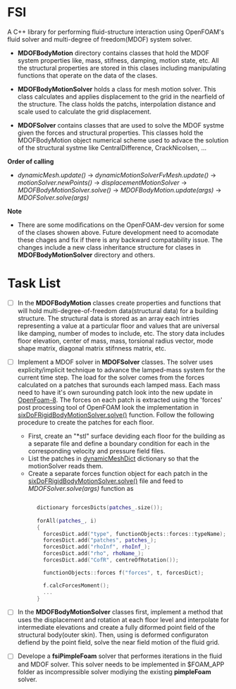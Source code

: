 # FSI
A C++ library for performing fluid-structure interaction using OpenFOAM's fluid solver and multi-degree of freedom(MDOF) system solver. 

* **MDOFBodyMotion** directory contains classes that hold the MDOF system properties like, mass, stifness, damping, motion state, etc. All the structural properties are stored in this clases including manipulating functions that operate on the data of the clases.  

* **MDOFBodyMotionSolver** holds a class for mesh motion solver. This class calculates and applies displacement to the grid in the nearfield of the structure. The class holds the patchs, interpolation distance and scale used to calculate the grid displacement.   

* **MDOFSolver** contains classes that are used to solve the MDOF systme given the forces and structural properties. This classes hold the MDOFBodyMotion object numerical scheme used to advace the solution of the structural systme like CentralDifference, CrackNicolsen, ...

**Order of calling**
- *dynamicMesh.update()* -> *dynamicMotionSolverFvMesh.update()* -> *motionSolver.newPoints()* -> *displacementMotionSolver* -> *MDOFBodyMotionSolver.solve()* -> *MDOFBodyMotion.update(args)* -> *MDOFSolver.solve(args)*


**Note**
- There are some modifications on the OpenFOAM-dev version for some of the clases showen above. Future development need to acomodate these chages and fix if there is any backward compatability issue. The changes include a new class inheritance structure for clases in **MDOFBodyMotionSolver** directory and others.


Task List
===========

- [ ] In the **MDOFBodyMotion** classes create properties and functions that will hold multi-degree-of-freedom data(structural data) for a building structure. The structural data is stored as an array each intries representing a value at a particular floor and values that are universal like damping, number of modes to include, etc. The story data includes floor elevation, center of mass, mass, torsional radius vector, mode shape matrix, diagonal matrix stifnness matrix, etc. 

- [ ] Implement a MDOF solver in **MDOFSolver** classes. The solver uses explicity/implicit technique to advance the lamped-mass system for the current time step. The load for the solver comes from the forces calculated on a patches that surounds each lamped mass. Each mass need to have it's own surounding patch look into the new update in [OpenFoam-8](https://github.com/OpenFOAM/OpenFOAM-8/blob/master/src/rigidBodyDynamics/rigidBodyModel/rigidBodyModel.H). The forces on each patch is extracted using the 'forces' post processing tool of OpenFOAM look the implementation in [sixDoFRigidBodyMotionSolver.solve()](https://github.com/OpenFOAM/OpenFOAM-8/blob/master/src/sixDoFRigidBodyMotion/sixDoFRigidBodyMotionSolver/sixDoFRigidBodyMotionSolver.C) function. Follow the following procedure to create the patches for each floor. 
  - First, create an "\*stl" surface deviding each floor for the building as a separate file and define a boundary condition for each in the corresponding velocity and pressure field files. 
  - List the patches in [dynamicMeshDict](https://github.com/OpenFOAM/OpenFOAM-8/blob/master/tutorials/incompressible/pimpleFoam/RAS/wingMotion/wingMotion2D_pimpleFoam/constant/dynamicMeshDict) dictionary so that the motionSolver reads them. 
  - Create a separate forces function object for each patch in the [sixDoFRigidBodyMotionSolver.solve()](https://github.com/OpenFOAM/OpenFOAM-8/blob/master/src/sixDoFRigidBodyMotion/sixDoFRigidBodyMotionSolver/sixDoFRigidBodyMotionSolver.C) file and feed to *MDOFSolver.solve(args)* function as 
  ```cpp
  
        dictionary forcesDicts(patches_.size());
        
        forAll(patches_, i)
        {
          forcesDict.add("type", functionObjects::forces::typeName);
          forcesDict.add("patches", patches_);
          forcesDict.add("rhoInf", rhoInf_);
          forcesDict.add("rho", rhoName_);
          forcesDict.add("CofR", centreOfRotation());

          functionObjects::forces f("forces", t, forcesDict);

          f.calcForcesMoment();
          ...
        }
  ```

- [ ] In the **MDOFBodyMotionSolver** classes first, implement a method that uses the displacement and rotation at each floor level and interpolate for intermediate elevations and create a fully diformed point field of the structural body(outer skin). Then, using is deformed configuraton defiend by the point field, solve the near field motion of the fluid grid.   

- [ ] Develope a **fsiPimpleFoam** solver that performes iterations in the fluid and MDOF solver. This solver needs to be implemented in $FOAM_APP folder as incompressible solver modiying the existing **pimpleFoam** solver. 





